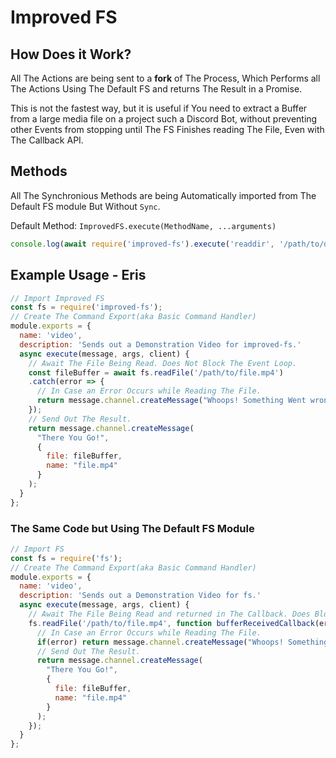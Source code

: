 # Improved FS
## How Does it Work?
All The Actions are being sent to a **fork** of The Process, Which Performs all The Actions Using The Default FS and returns The Result in a Promise.

This is not the fastest way, but it is useful if You need to extract a Buffer from a large media file on a project such a Discord Bot, without preventing other Events from stopping until The FS Finishes reading The File, Even with The Callback API.

## Methods
All The Synchronious Methods are being Automatically imported from The Default FS module But Without `Sync`.

Default Method: `ImprovedFS.execute(MethodName, ...arguments)`
```JavaScript
console.log(await require('improved-fs').execute('readdir', '/path/to/dir'));
```
## Example Usage - Eris
```JavaScript
// Import Improved FS
const fs = require('improved-fs');
// Create The Command Export(aka Basic Command Handler)
module.exports = {
  name: 'video',
  description: 'Sends out a Demonstration Video for improved-fs.'
  async execute(message, args, client) {
    // Await The File Being Read. Does Not Block The Event Loop.
    const fileBuffer = await fs.readFile('/path/to/file.mp4')
    .catch(error => {
      // In Case an Error Occurs while Reading The File.
      return message.channel.createMessage("Whoops! Something Went wrong While Reading The Video File! Please Make Sure The Bot's Process has sufficient permissions and The File exists.```JavaScript\n" + error.toString() + "\n```");
    });
    // Send Out The Result.
    return message.channel.createMessage(
      "There You Go!",
      {
        file: fileBuffer,
        name: "file.mp4"
      }
    );
  }
};
```
### The Same Code but Using The Default FS Module
```JavaScript
// Import FS
const fs = require('fs');
// Create The Command Export(aka Basic Command Handler)
module.exports = {
  name: 'video',
  description: 'Sends out a Demonstration Video for fs.'
  async execute(message, args, client) {
    // Await The File Being Read and returned in The Callback. Does Block The Event Loop.
    fs.readFile('/path/to/file.mp4', function bufferReceivedCallback(error, fileBuffer) {
      // In Case an Error Occurs while Reading The File.
      if(error) return message.channel.createMessage("Whoops! Something Went wrong While Reading The Video File! Please Make Sure The Bot's Process has sufficient permissions and The File exists.```JavaScript\n" + error.toString() + "\n```");
      // Send Out The Result.
      return message.channel.createMessage(
        "There You Go!",
        {
          file: fileBuffer,
          name: "file.mp4"
        }
      );
    });
  }
};
```
